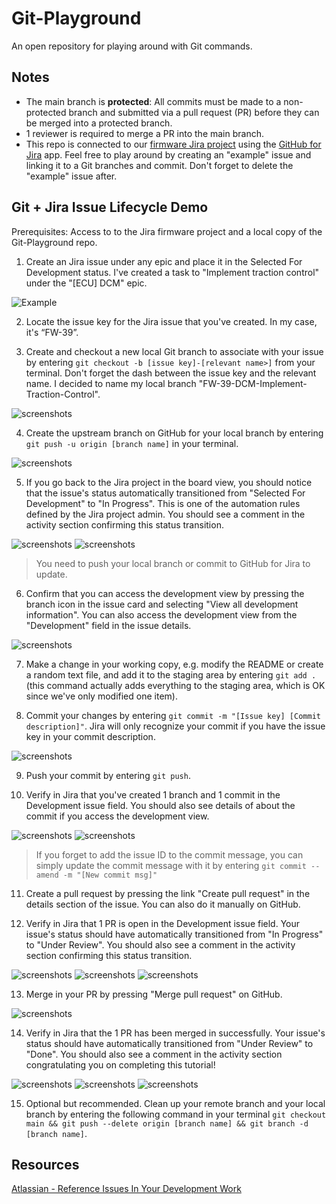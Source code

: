 # Git-Playground

An open repository for playing around with Git commands.

## Notes
- The main branch is **protected**: All commits must be made to a non-protected branch and submitted via a pull request (PR) before they can be merged into a protected branch.
- 1 reviewer is required to merge a PR into the main branch.   
- This repo is connected to our [firmware Jira project](https://ubcformulaelectric.atlassian.net/jira/software/c/projects/FW/boards/7?atlOrigin=eyJpIjoiYTNlZWQzMjY5MjRlNDEyNmI2MTA4ZDkyMmNhZGZkMjkiLCJwIjoiaiJ9) using the [GitHub for Jira](https://ubcformulaelectric.atlassian.net/jira/marketplace/discover/app/com.github.integration.production) app. Feel free to play around by creating an "example" issue and linking it to a Git branches and commit. Don't forget to delete the "example" issue after.

## Git + Jira Issue Lifecycle Demo

Prerequisites: Access to to the Jira firmware project and a local copy of the Git-Playground repo.

1. Create an Jira issue under any epic and place it in the Selected For Development status. I've created a task to "Implement traction control" under the "[ECU] DCM" epic. 

![Example](screenshots/example-issue-board-view-selected-for-dev.png)

2. Locate the issue key for the Jira issue that you've created. In my case, it's “FW-39”. 

3. Create and checkout a new local Git branch to associate with your issue by entering `git checkout -b [issue key]-[relevant name>]` from your terminal. Don't forget the dash between the issue key and the relevant name. I decided to name my local branch "FW-39-DCM-Implement-Traction-Control". 

![screenshots](screenshots/example-branch-created-terminal.png)

4. Create the upstream branch on GitHub for your local branch by entering `git push -u origin [branch name]` in your terminal.

![screenshots](screenshots/example-push-branch.png)

5. If you go back to the Jira project in the board view, you should notice that the issue's status automatically transitioned from "Selected For Development" to "In Progress". This is one of the automation rules defined by the Jira project admin. You should see a comment in the activity section confirming this status transition.

![screenshots](screenshots/example-auto-transition-select-for-dev-to-in-progress.png)
![screenshots](screenshots/example-auto-transition-comment.png)

> You need to push your local branch or commit to GitHub for Jira to update.


6. Confirm that you can access the development view by pressing the branch icon in the issue card and selecting "View all development information". You can also access the development view from the "Development" field in the issue details.

![screenshots](screenshots/example-dev-info-view.png)

7. Make a change in your working copy, e.g. modify the README or create a random text file, and add it to the staging area by entering `git add .` (this command actually adds everything to the staging area, which is OK since we've only modified one item).

8. Commit your changes by entering `git commit -m "[Issue key] [Commit description]"`. Jira will only recognize your commit if you have the issue key in your commit description.

![screenshots](screenshots/example-commit-msg.png)

9. Push your commit by entering `git push`.

10. Verify in Jira that you've created 1 branch and 1 commit in the Development issue field. You should also see details of about the commit if you access the development view.

![screenshots](screenshots/example-updated-readme-commit-dev-view.png)
![screenshots](screenshots/example-1-branch-1-commit.png)

> If you forget to add the issue ID to the commit message, you can simply update the commit message with it by entering `git commit --amend -m "[New commit msg]"`

11. Create a pull request by pressing the link "Create pull request" in the details section of the issue. You can also do it manually on GitHub.

12. Verify in Jira that 1 PR is open in the Development issue field. Your issue's status should have automatically transitioned from "In Progress" to "Under Review". You should also see a comment in the activity section confirming this status transition.

![screenshots](screenshots/example-1-branch-commit-PR-open.png)
![screenshots](screenshots/example-transition-in-progress-to-under-review.png)
![screenshots](screenshots/example-pr-opened-comment.png)

13. Merge in your PR by pressing "Merge pull request" on GitHub.

![screenshots](screenshots/example-pr-merge-button.png)

14. Verify in Jira that the 1 PR has been merged in successfully. Your issue's status should have automatically transitioned from "Under Review" to "Done". You should also see a comment in the activity section congratulating you on completing this tutorial!

![screenshots](screenshots/example-dev-info-view-pr-merged-in.png)
![screenshots](screenshots/example-auto-transition-under-review-done.png)
![screenshots](screenshots/example-done-message.png)

15. Optional but recommended. Clean up your remote branch and your local branch by entering the following command in your terminal `git checkout main && git push --delete origin [branch name] && git branch -d [branch name]`.

## Resources

[Atlassian - Reference Issues In Your Development Work](https://support.atlassian.com/jira-software-cloud/docs/reference-issues-in-your-development-work/)